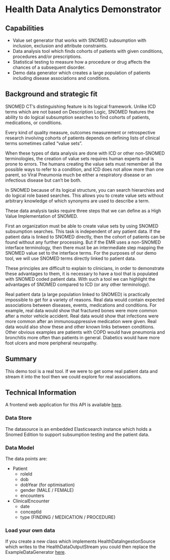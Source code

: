 # Health Data Analytics Demonstrator

## Capabilities
- Value set generator that works with SNOMED subsumption with inclusion, exclusion and attribute constraints.
- Data analysis tool which finds cohorts of patients with given conditions, procedures and/or prescriptions.
- Statistical testing to measure how a procedure or drug affects the chances of a subsequent disorder.
- Demo data generator which creates a large population of patients including disease associations and conditions.

## Background and strategic fit
SNOMED CT’s distinguishing feature is its logical framework.  Unlike ICD terms which are not based on Description Logic, SNOMED features the ability to do logical subsumption searches to find cohorts of patients, medications, or conditions.

Every kind of quality measure, outcomes measurement or retrospective research involving cohorts of patients depends on defining lists of clinical terms sometimes called “value sets”.

When these types of data analysis are done with ICD or other non-SNOMED terminologies, the creation of value sets requires human experts and is prone to errors. The humans creating the value sets must remember all the possible ways to refer to a condition, and ICD does not allow more than one parent, so Viral Pneumonia much be either a respiratory disease or an infectious disease but can’t be both.

In SNOMED because of its logical structure, you can search hierarchies and do logical role based searches. This allows you to create value sets without arbitrary knowledge of which synonyms are used to describe a term.

 

These data analysis tasks require three steps that we can define as a High Value Implementation of SNOMED.

First an organization must be able to create value sets by using SNOMED subsumption searches.  This task is independent of any patient data.  If the patient data is linked to SNOMED directly, then the cohort of patients can be found without any further processing.  But if the EMR uses a non-SNOMED interface terminology, then there must be an intermediate step mapping the SNOMED value set to the interface terms.  For the purposes of our demo tool, we will use SNOMED terms directly linked to patient data.

 

These principles are difficult to explain to clinicians, in order to demonstrate these advantages to them,  it is necessary to have a tool that is populated with SNOMED coded patient data.  With such a tool we can highlight the advantages of SNOMED compared to ICD (or any other terminology).

Real patient data (a large population linked to SNOMED) is practically impossible to get for a variety of reasons.  Real data would contain expected associations between diseases, events, medications and conditions. For example, real data would show that fractured bones were more common after a motor vehicle accident.  Real data would show that infections were more common after an immunosuppressive medication were given.  Real data would also show these and other known links between conditions. Other obvious examples are patients with COPD would have pneumonia and bronchitis more often than patients in general.  Diabetics would have more foot ulcers and more peripheral neuropathy.

## Summary
This demo tool is a real tool. If we were to get some real patient data and stream it into the tool then we could explore for real associations.

## Technical Information

A frontend web application for this API is available [here](https://github.com/IHTSDO/health-data-analytics-frontend). 

### Data Store
The datasource is an embedded Elasticsearch instance which holds a Snomed Edition to support subsumption testing and the patient data.

### Data Model
The data points are:
- Patient
  - roleId
  - dob
  - dobYear (for optimisation)
  - gender (MALE / FEMALE)
  - encounters
- ClinicalEncounter
  - date
  - conceptId
  - type (FINDING / MEDICATION / PROCEDURE)

### Load your own data
If you create a new class which implements HealthDataIngestionSource which writes to the HealthDataOutputStream you could then replace the ExampleDataGenerator [here](https://github.com/IHTSDO/health-data-analytics/blob/1a46ded/src/main/java/org/snomed/heathanalytics/Application.java#L91).

